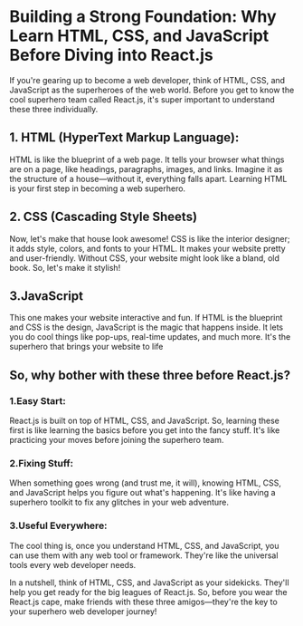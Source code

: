 # Building a Strong Foundation: Why Learn HTML, CSS, and JavaScript Before Diving into React.js

If you're gearing up to become a web developer, think of HTML, CSS, and JavaScript as the superheroes of the web world. Before you get to know the cool superhero team called React.js, it's super important to understand these three individually.

## 1. HTML (HyperText Markup Language): 
HTML is like the blueprint of a web page. It tells your browser what things are on a page, like headings, paragraphs, images, and links. Imagine it as the structure of a house—without it, everything falls apart. Learning HTML is your first step in becoming a web superhero.

## 2. CSS (Cascading Style Sheets)
Now, let's make that house look awesome! CSS is like the interior designer; it adds style, colors, and fonts to your HTML. It makes your website pretty and user-friendly. Without CSS, your website might look like a bland, old book. So, let's make it stylish!

## 3.JavaScript
This one makes your website interactive and fun. If HTML is the blueprint and CSS is the design, JavaScript is the magic that happens inside. It lets you do cool things like pop-ups, real-time updates, and much more. It's the superhero that brings your website to life

## So, why bother with these three before React.js?

### 1.Easy Start: 
React.js is built on top of HTML, CSS, and JavaScript. So, learning these first is like learning the basics before you get into the fancy stuff. It's like practicing your moves before joining the superhero team.

### 2.Fixing Stuff: 
When something goes wrong (and trust me, it will), knowing HTML, CSS, and JavaScript helps you figure out what's happening. It's like having a superhero toolkit to fix any glitches in your web adventure.

### 3.Useful Everywhere: 
The cool thing is, once you understand HTML, CSS, and JavaScript, you can use them with any web tool or framework. They're like the universal tools every web developer needs.

In a nutshell, think of HTML, CSS, and JavaScript as your sidekicks. They'll help you get ready for the big leagues of React.js. So, before you wear the React.js cape, make friends with these three amigos—they're the key to your superhero web developer journey!